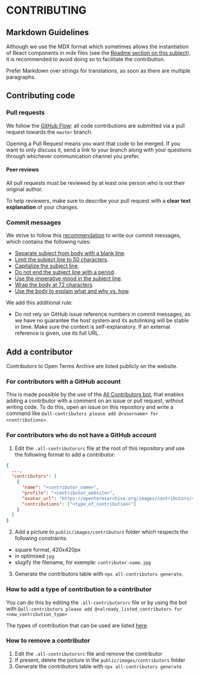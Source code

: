 # CONTRIBUTING

## Markdown Guidelines

Although we use the MDX format which sometimes allows the instantiation of React components in mdx files (see the [Readme section on this subject](/README.md#MDX)), it is recommended to avoid doing so to facilitate the contribution.

Prefer Markdown over strings for translations, as soon as there are multiple paragraphs.

## Contributing code

### Pull requests

We follow the [GitHub Flow](https://guides.github.com/introduction/flow/): all code contributions are submitted via a pull request towards the `master` branch.

Opening a Pull Request means you want that code to be merged. If you want to only discuss it, send a link to your branch along with your questions through whichever communication channel you prefer.

#### Peer reviews

All pull requests must be reviewed by at least one person who is not their original author.

To help reviewers, make sure to describe your pull request with a **clear text explanation** of your changes.

### Commit messages

We strive to follow this [recommendation](https://chris.beams.io/posts/git-commit) to write our commit messages, which contains the following rules:

- [Separate subject from body with a blank line](https://chris.beams.io/posts/git-commit/#separate).
- [Limit the subject line to 50 characters](https://chris.beams.io/posts/git-commit/#limit-50).
- [Capitalize the subject line](https://chris.beams.io/posts/git-commit/#capitalize).
- [Do not end the subject line with a period](https://chris.beams.io/posts/git-commit/#end).
- [Use the imperative mood in the subject line](https://chris.beams.io/posts/git-commit/#imperative).
- [Wrap the body at 72 characters](https://chris.beams.io/posts/git-commit/#wrap-72).
- [Use the body to explain what and why vs. how](https://chris.beams.io/posts/git-commit/#why-not-how).

We add this additional rule:

- Do not rely on GitHub issue reference numbers in commit messages, as we have no guarantee the host system and its autolinking will be stable in time. Make sure the context is self-explanatory. If an external reference is given, use its full URL.

## Add a contributor

Contributors to Open Terms Archive are listed publicly on the website.

### For contributors with a GitHub account

This is made possible by the use of the [All Contributors bot](https://allcontributors.org/docs/en/bot/overview), that enables adding a contributor with a comment on an issue or pull request, without writing code. To do this, open an issue on this repository and write a command like `@all-contributors please add @<username> for <contributions>`.

### For contributors who do not have a GitHub account

1. Edit the `.all-contributorsrc` file at the root of this repository and use the following format to add a contributor:

```json
{
  ...,
  "contributors": [
    {
      "name": "<contributor_name>",
      "profile": "<contributor_website>",
      "avatar_url": "https://opentermsarchive.org/images/contributors/<slugify-contributor-name>.jpg",
      "contributions": ["<type_of_contribution>"]
    }
  ]
}
```

2. Add a picture to `public/images/contributors` folder which respects the following constraints:

- square format, 420x420px
- in optimised `jpg`
- slugify the filename, for exemple: `contributor-name.jpg`

3. Generate the contributors table with `npx all-contributors generate`.

### How to add a type of contribution to a contributor

You can do this by editing the `.all-contributorsrc` file or by using the bot with `@all-contributors please add @<already_listed_contributor> for <new_contribution_type>`

The types of contribution that can be used are listed [here](https://allcontributors.org/docs/en/emoji-key).

### How to remove a contributor

1. Edit the `.all-contributorsrc` file and remove the contributor
2. If present, delete the picture in the `public/images/contributors` folder
3. Generate the contributors table with `npx all-contributors generate`
